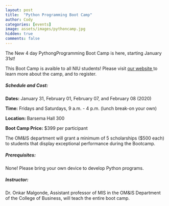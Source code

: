 ```yaml
---
layout: post
title:  "Python Programming Boot Camp"
author: Cody
categories: [events]
image: assets/images/pythoncamp.jpg
hidden: true
comments: false
---
```

The New 4 day PythongProgramming Boot Camp is here, starting January 31st! 

This Boot Camp is avaible to all NIU students! Please visit <a href="https://registeruo.niu.edu/iebms/wbe/wbe_p1_main.aspx?oc=40&cc=WBE4017293">our website </a>to learn more about the camp, and to register.

##### Schedule and Cost:
**Dates:** January 31, February 01, February 07, and February 08 (2020)

**Time:** Fridays and Saturdays, 9 a.m. - 4 p.m. (lunch break-on your own)

**Location:** Barsema Hall 300

**Boot Camp Price:** $399 per participant

The OM&IS department will grant a minimum of 5 scholarships ($500 each) to students that display exceptional performance during the Bootcamp.

##### Prerequisites:
None! Please bring your own device to develop Python programs.

##### Instructor: 
Dr. Onkar Malgonde, Assistant professor of MIS in the OM&IS Department of the College of Business, will teach the entire boot camp.